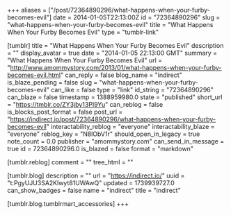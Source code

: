 +++
aliases = ["/post/72364890296/what-happens-when-your-furby-becomes-evil"]
date = 2014-01-05T22:13:00Z
id = "72364890296"
slug = "what-happens-when-your-furby-becomes-evil"
title = "What Happens When Your Furby Becomes Evil"
type = "tumblr-link"

[tumblr]
title = "What Happens When Your Furby Becomes Evil"
description = ""
display_avatar = true
date = "2014-01-05 22:13:00 GMT"
summary = "What Happens When Your Furby Becomes Evil"
url = "http://www.amommystory.com/2013/01/what-happens-when-your-furby-becomes-evil.html"
can_reply = false
blog_name = "indirect"
is_blaze_pending = false
slug = "what-happens-when-your-furby-becomes-evil"
can_like = false
type = "link"
id_string = "72364890296"
can_blaze = false
timestamp = 1388959980.0
state = "published"
short_url = "https://tmblr.co/ZY3jby13PI9Yu"
can_reblog = false
is_blocks_post_format = false
post_url = "https://indirect.io/post/72364890296/what-happens-when-your-furby-becomes-evil"
interactability_reblog = "everyone"
interactability_blaze = "everyone"
reblog_key = "N8lObV1r"
should_open_in_legacy = true
note_count = 0.0
publisher = "amommystory.com"
can_send_in_message = true
id = 72364890296.0
is_blazed = false
format = "markdown"

[tumblr.reblog]
comment = ""
tree_html = ""

[tumblr.blog]
description = ""
url = "https://indirect.io/"
uuid = "t:PgyUJU3SA2Klwyt81UWAwQ"
updated = 1739939727.0
can_show_badges = false
name = "indirect"
title = "indirect"

[tumblr.blog.tumblrmart_accessories]
+++
